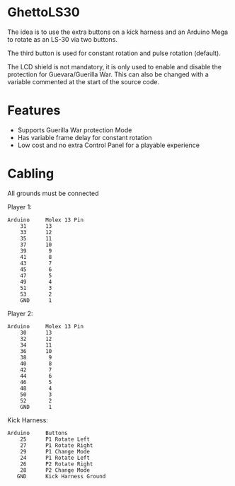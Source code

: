 # GhettoLS30

  The idea is to use the extra buttons on 
  a kick harness and an Arduino Mega to 
  rotate as an LS-30 via two buttons.
  
  The third button is used for constant rotation
  and pulse rotation (default).

  The LCD shield is not mandatory, it is only used
  to enable and disable the protection for 
  Guevara/Guerilla War. This can also be changed
  with a variable commented at the start of
  the source code.

# Features
  
  - Supports Guerilla War protection Mode
  - Has variable frame delay for constant rotation
  - Low cost and no extra Control Panel for a playable experience

# Cabling

All grounds must be connected

Player 1:

    Arduino     Molex 13 Pin
        31      13
        33      12
        35      11
        37      10
        39       9
        41       8
        43       7
        45       6
        47       5
        49       4
        51       3
        53       2
        GND      1


Player 2:

    Arduino     Molex 13 Pin
        30      13
        32      12
        34      11
        36      10
        38       9
        40       8
        42       7
        44       6
        46       5
        48       4
        50       3
        52       2
        GND      1

Kick Harness:

    Arduino     Buttons
        25      P1 Rotate Left
        27      P1 Rotate Right
        29      P1 Change Mode
        24      P1 Rotate Left
        26      P2 Rotate Right
        28      P2 Change Mode
       GND      Kick Harness Ground
